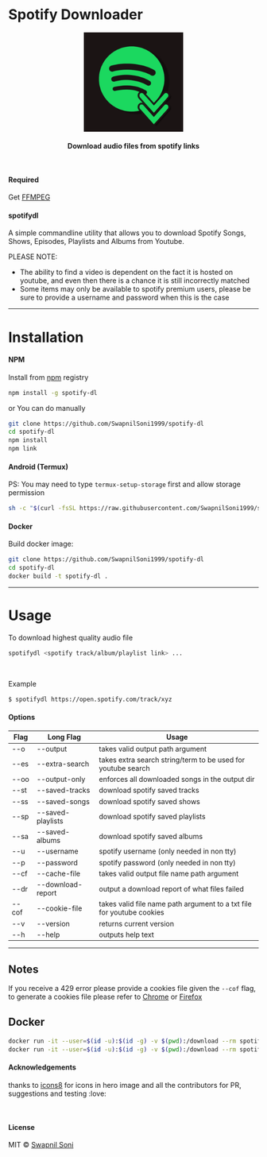 # Spotify Downloader 
<p align="center">
  <img src="./logo.png" height="200px"/>
  <br><br>
  <b>Download audio files from spotify links</b>
  <br>
</p>

&nbsp;

#### Required
Get [FFMPEG](https://ffmpeg.org/download.html)

#### spotifydl

A simple commandline utility that allows you to download Spotify Songs, Shows, Episodes, Playlists and Albums from Youtube.

PLEASE NOTE: 
* The ability to find a video is dependent on the fact it is hosted on youtube, and even then there is a chance it is still incorrectly matched
* Some items may only be available to spotify premium users, please be sure to provide a username and password when this is the case

<hr>

# Installation

#### NPM

Install from [npm](https://www.npmjs.com/package/spotify-dl) registry

```sh
npm install -g spotify-dl
```
or You can do manually
```sh
git clone https://github.com/SwapnilSoni1999/spotify-dl
cd spotify-dl
npm install
npm link
```

#### Android (Termux)
PS: You may need to type `termux-setup-storage` first and allow storage permission
```sh
sh -c "$(curl -fsSL https://raw.githubusercontent.com/SwapnilSoni1999/spotify-dl/master/tools/termux.sh)"
```

#### Docker

Build docker image:
```sh
git clone https://github.com/SwapnilSoni1999/spotify-dl
cd spotify-dl
docker build -t spotify-dl .
```

<hr>

# Usage

To download highest quality audio file
```sh
spotifydl <spotify track/album/playlist link> ...
```

&nbsp;

Example
```sh
$ spotifydl https://open.spotify.com/track/xyz

```

#### Options
| Flag  | Long Flag         | Usage                                                                 |
| ----- | ----------------- | --------------------------------------------------------------------- |
| --o   | --output          | takes valid output path argument                                      |
| --es  | --extra-search    | takes extra search string/term to be used for youtube search          |
| --oo  | --output-only     | enforces all downloaded songs in the output dir                       |
| --st  | --saved-tracks    | download spotify saved tracks                                         |
| --ss  | --saved-songs     | download spotify saved shows                                          |
| --sp  | --saved-playlists | download spotify saved playlists                                      |
| --sa  | --saved-albums    | download spotify saved albums                                         |
| --u   | --username        | spotify username (only needed in non tty)                             |
| --p   | --password        | spotify password (only needed in non tty)                             |
| --cf  | --cache-file      | takes valid output file name path argument                            |
| --dr  | --download-report | output a download report of what files failed                         |
| --cof | --cookie-file     | takes valid file name path argument to a txt file for youtube cookies |
| --v   | --version         | returns current version                                               |
| --h   | --help            | outputs help text                                                     |
<hr>

## Notes

If you receive a 429 error please provide a cookies file given the `--cof` flag, to generate a cookies file please refer to [Chrome](https://chrome.google.com/webstore/detail/njabckikapfpffapmjgojcnbfjonfjfg) or [Firefox](https://github.com/rotemdan/ExportCookies)

## Docker
```sh
docker run -it --user=$(id -u):$(id -g) -v $(pwd):/download --rm spotify-dl <options-to-spotify-dl defaults to --help>
docker run -it --user=$(id -u):$(id -g) -v $(pwd):/download --rm spotify-dl "https://open.spotify.com/...."
```

#### Acknowledgements

thanks to [icons8](https://icons8.com) for icons in hero image
and all the contributors for PR, suggestions and testing :love:

&nbsp;

#### License

MIT © [Swapnil Soni](https://github.com/SwapnilSoni1999)
